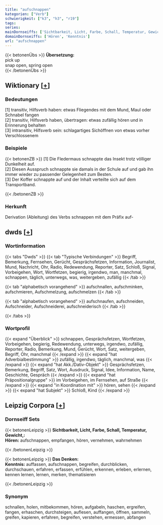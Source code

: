 ```yaml
---
title: "aufschnappen"
kategorien: ["Verb"]
schwierigkeit: ["k3", "h3", "r19"]
tags:
series:
mainDornseiffs: ['Sichtbarkeit, Licht, Farbe, Schall, Temperatur, Gewicht,', 'Das Denken']
domainDornseiffs: ['Hören', 'Kenntnis']
url: "aufschnappen"
---
```


{{< betonenÜbs >}}
**Übersetzung:**  
pick up  
snap open, spring open  
{{< /betonenÜbs >}}

## Wiktionary [[+](https://de.wiktionary.org/wiki/aufschnappen)]

### Bedeutungen
[1] transitiv, Hilfsverb haben: etwas Fliegendes mit dem Mund, Maul oder Schnabel fangen  
[2] transitiv, Hilfsverb haben, übertragen: etwas zufällig hören und in Erinnerung behalten  
[3] intransitiv, Hilfsverb sein: schlagartiges Sichöffnen von etwas vorher Verschlossenem  

### Beispiele
{{< betonenZB >}}
[1] Die Fledermaus schnappte das Insekt trotz völliger Dunkelheit auf.  
[2] Diesen Ausspruch schnappte sie damals in der Schule auf und gab ihn immer wieder zu passender Gelegenheit zum Besten.  
[3] Der Koffer schnappte auf und der Inhalt verteilte sich auf dem Transportband.  

{{< /betonenZB >}}
### Herkunft
Derivation (Ableitung) des Verbs schnappen mit dem Präfix auf-  



## dwds [[+](https://www.dwds.de/wb/aufschnappen)]

### Wortinformation
{{< tabs "Dwds" >}}
{{< tab "Typische Verbindungen" >}}
Begriff, Bemerkung, Fernsehen, Gerücht, Gesprächsfetzen, Information, Journalist, Mund, Nachricht, Ohr, Radio, Redewendung, Reporter, Satz, Schloß, Signal, Vorbeigehen, Wort, Wortfetzen, begierig, irgendwo, man, manchmal, schnappen, täglich, unterwegs, was, weitergeben, zufällig
{{< /tab >}}

{{< tab "alphabetisch vorangehend" >}}
aufschnallen, aufschminken, aufschmieren, Aufschmelzung, aufschmelzen
{{< /tab >}}

{{< tab "alphabetisch vorangehend" >}}
aufschnaufen, aufschneiden, Aufschneider, Aufschneiderei, aufschneiderisch
{{< /tab >}}

{{< /tabs >}}

### Wortprofil
{{< expand "Überblick" >}} schnappen, Gesprächsfetzen, Wortfetzen, Vorbeigehen, begierig, Redewendung, unterwegs, irgendwo, zufällig, Reporter, Radio, Bemerkung, Mund, Gerücht, Wort, Satz, weitergeben, Begriff, Ohr, manchmal {{< /expand >}}
{{< expand "hat Adverbialbestimmung" >}} zufällig, irgendwo, täglich, manchmal, was {{< /expand >}}
{{< expand "hat Akk./Dativ-Objekt" >}} Gesprächsfetzen, Bemerkung, Begriff, Satz, Wort, Ausdruck, Signal, Idee, Information, Name, Geschichte, Gespräch {{< /expand >}}
{{< expand "hat Präpositionalgruppe" >}} im Vorbeigehen, im Fernsehen, auf Straße {{< /expand >}}
{{< expand "in Koordination mit" >}} hören, sehen {{< /expand >}}
{{< expand "hat Subjekt" >}} Schloß, Kind {{< /expand >}}

## Leipzig Corpora [[+](https://corpora.uni-leipzig.de/en/res?word=aufschnappen&corpusId=deu_newscrawl-public_2018)]

### Dornseiff Sets
{{< betonenLeipzig >}}
**Sichtbarkeit, Licht, Farbe, Schall, Temperatur, Gewicht,:**  
**Hören:** aufschnappen, empfangen, hören, vernehmen, wahrnehmen  

{{< /betonenLeipzig >}}


{{< betonenLeipzig >}}
**Das Denken:**  
**Kenntnis:** auffassen, aufschnappen, begreifen, durchblicken, durchschauen, erfahren, erfassen, erfühlen, erkennen, erleben, erlernen, kennen lernen, lernen, merken, thematisieren  

{{< /betonenLeipzig >}}

### Synonym
schnallen, holen, mitbekommen, hören, aufgabeln, haschen, ergreifen, fangen, erhaschen, durchsteigen, auflesen, auffangen, öffnen, sammeln, greifen, kapieren, erfahren, begreifen, verstehen, ermessen, abfangen

